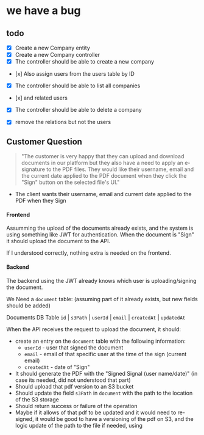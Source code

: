 # we have a bug

## todo
* [x] Create a new Company entity
* [x] Create a new Company controller
* [x] The controller should be able to create a new company
*    [x] Also assign users from the users table by ID
*[x] The controller should be able to list all companies
*    [x] and related users
* [x] The controller should be able to delete a company
* [x] remove the relations but not the users


## Customer Question

> "The customer is very happy that they can upload and download documents in our platform but they also have a need to apply an e-signature to the PDF files. They would like their username, email and the current date applied to the PDF document when they click the "Sign" button on the selected file's UI."

* The client wants their username, email and current date applied to the PDF when they Sign

#### Frontend

Assumming the upload of the documents already exists, and the system is using something like JWT for authentication.
When the document is "Sign" it should upload the document to the API.

If I understood correctly, nothing extra is needed on the frontend.

#### Backend
The backend using the JWT already knows which user is uploading/signing the document.

We Need a `document` table: (assuming part of it already exists, but new fields should be added) 

Documents DB Table
`id` | `s3Path` | `userId` | `email` | `createdAt` | `updatedAt`

When the API receives the request to upload the document, it should:
* create an entry on the `document` table with the following information:
  * `userId` - user that signed the document
  * `email` - email of that specific user at the time of the sign (current email)
  * `createdAt` - date of "Sign"
* It should generate the PDF with the "Signed Signal (user name/date)" (in case its needed, did not understood that part)
* Should upload that pdf version to an S3 bucket
* Should update the field `s3Path` in  `document` with the path to the location of the S3 storage
* Should return success or failure of the operation
* Maybe if it allows of that pdf to be updated and it would need to re-signed,
    it would be good to have a versioning of the pdf on S3, and the logic update of the path to the file if needed, using
